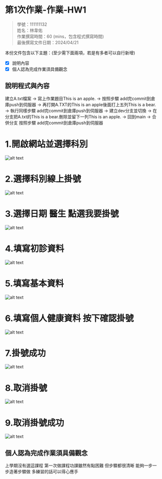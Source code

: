 # 第1次作業-作業-HW1
>
>學號：111111132
><br />
>姓名：林韋佑
><br />
>作業撰寫時間：60 (mins，包含程式撰寫時間)
><br />
>最後撰寫文件日期：2024/04/21
>

本份文件包含以下主題：(至少需下面兩項，若是有多者可以自行新增)
- [x] 說明內容
- [x] 個人認為完成作業須具備觀念

## 說明程式與內容
建立A.txt檔案 -> 寫上作業題目This is an apple. -> 按照步驟 add完commit到倉庫push到伺服器 -> 再打開A.TXT的This is an apple後面打上五列This is a bear. -> 執行同樣步驟 add完commit到倉庫push到伺服器 -> 建立dev分支並切換 -> 在分支把A.txt的This is a bear.刪除並留下一列This is an apple. -> 回到main -> 合併分支 按照步驟 add完commit到倉庫push到伺服器
# 1.開啟網站並選擇科別
 ![alt text](第一步.PNG)
# 2.選擇科別線上掛號
 ![alt text](第二步.PNG)
# 3.選擇日期 醫生 點選我要掛號
![alt text](第三步.PNG)
# 4.填寫初診資料
![alt text](第四步.PNG)
# 5.填寫基本資料
![alt text](第五步.PNG)
# 6.填寫個人健康資料 按下確認掛號
![alt text](第六步.PNG)
# 7.掛號成功
![alt text](第七步.PNG)
# 8.取消掛號
![alt text](第八步.PNG)
# 9.取消掛號成功
![alt text](第九步.PNG)

## 個人認為完成作業須具備觀念
上學期沒有選這課程 第一次做課程功課雖然有點困難 但步驟都很清晰 能夠一步一步造著步驟做 多練習的話可以得心應手
